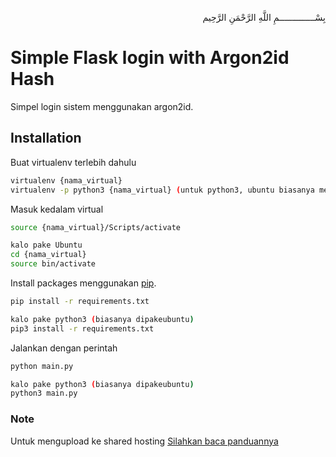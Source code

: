 <p align="right">
بِسْــــــــــــــمِ اللَّهِ الرَّحْمَنِ الرَّحِيم 
</p>

# Simple Flask login with Argon2id Hash

Simpel login sistem menggunakan argon2id.

## Installation

Buat virtualenv terlebih dahulu
```bash
virtualenv {nama_virtual}
virtualenv -p python3 {nama_virtual} (untuk python3, ubuntu biasanya menggunakan ini)
```
Masuk kedalam virtual
```bash
source {nama_virtual}/Scripts/activate

kalo pake Ubuntu
cd {nama_virtual}
source bin/activate
```
Install packages menggunakan [pip](https://pip.pypa.io/en/stable/).
```bash
pip install -r requirements.txt

kalo pake python3 (biasanya dipakeubuntu)
pip3 install -r requirements.txt
```
Jalankan dengan perintah
```bash
python main.py

kalo pake python3 (biasanya dipakeubuntu)
python3 main.py
```

### Note
Untuk mengupload ke shared hosting [Silahkan baca panduannya](https://www.domainesia.com/panduan/cara-menjalankan-flask-python-di-hosting/)
